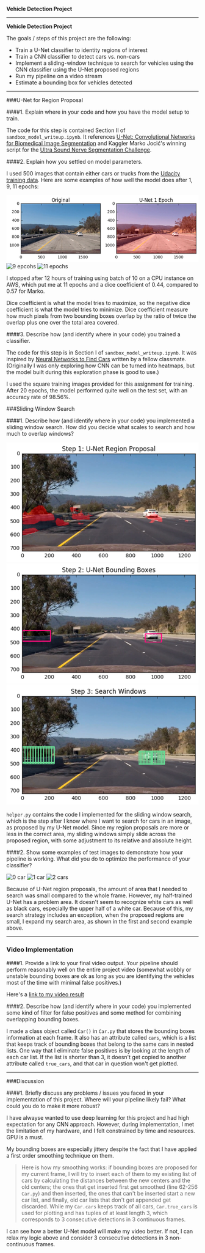 **Vehicle Detection Project**

---

**Vehicle Detection Project**

The goals / steps of this project are the following:

* Train a U-Net classifier to identity regions of interest
* Train a CNN classifier to detect cars vs. non-cars
* Implement a sliding-window technique to search for vehicles using the CNN classifier using the U-Net proposed regions
* Run my pipeline on a video stream
* Estimate a bounding box for vehicles detected

[//]: # (Image and Video References)
[image1]: ./output_images/unet_1epoch.png
[image9]: ./output_images/unet_11epoch_b.png
[image2]: ./output_images/unet_11epoch_b.png
[image3]: ./output_images/step1.png
[image4]: ./output_images/step2.png
[image5]: ./output_images/step3.png
[image6]: ./output_images/step4.png
[image7]: ./output_images/step5.png
[image8]: ./output_images/step6.png
[image10]: ./output_images/43.png
[image11]: ./output_images/597.png
[image12]: ./output_images/976.png
[video1]: ./project_video_output.mp4

---

###U-Net for Region Proposal

####1. Explain where in your code and how you have the model setup to train. 

The code for this step is contained Section II of `sandbox_model_writeup.ipynb`. It references [U-Net: Convolutional Networks for Biomedical Image Segmentation](http://lmb.informatik.uni-freiburg.de/people/ronneber/u-net/) and Kaggler Marko Jocić's winning script for the [Ultra Sound Nerve Segmentation Challenge](https://github.com/jocicmarko/ultrasound-nerve-segmentation/blob/master/train.py). 


####2. Explain how you settled on model parameters.

I used 500 images that contain either cars or trucks from the [Udacity training data](https://github.com/udacity/self-driving-car/tree/master/annotations). Here are some examples of how well the model does after 1, 9, 11 epochs:  

![1 epoch][image1]
![9 epcohs][image9]
![11 epochs][image2]

I stopped after 12 hours of training using batch of 10 on a CPU instance on AWS, which put me at 11 epochs and a dice coefficient of 0.44, compared to 0.57 for Marko.  

Dice coefficient is what the model tries to maximize, so the negative dice coefficient is what the model tries to minimize. Dice coefficient measure how much pixels from two bounding boxes overlap by the ratio of twice the overlap plus one over the total area covered.  


####3. Describe how (and identify where in your code) you trained a classifier. 

The code for this step is in Section I of `sandbox_model_writeup.ipynb`. It was inspired by [Neural Networks to Find Cars](https://medium.com/@tuennermann/convolutional-neural-networks-to-find-cars-43cbc4fb713#.pptrdw9hz) written by a fellow classmate. (Originally I was only exploring how CNN can be turned into heatmaps, but the model built during this exploration phase is good to use.)  

I used the square training images provided for this assignment for training. After 20 epochs, the model performed quite well on the test set, with an accuracy rate of 98.56%.  


###Sliding Window Search  

####1. Describe how (and identify where in your code) you implemented a sliding window search.  How did you decide what scales to search and how much to overlap windows?

![unet region proposal][image3]
![unet bounding boxes][image4]
![sliding windows][image5]

`helper.py` contains the code I implemented for the sliding window search, which is the step after I know where I want to search for cars in an image, as proposed by my U-Net model. Since my region proposals are more or less in the correct area, my sliding windows simply slide across the proposed region, with some adjustment to its relative and absolute height.  

####2. Show some examples of test images to demonstrate how your pipeline is working.  What did you do to optimize the performance of your classifier?

![0 car][image10]
![1 car][image11]
![2 cars][image12]

Because of U-Net region proposals, the amount of area that I needed to search was small compared to the whole frame. However, my half-trained U-Net has a problem area. It doesn't seem to recognize white cars as well as black cars, especially the upper half of a white car. Because of this, my search strategy includes an exception, when the proposed regions are small, I expand my search area, as shown in the first and second example above.  

---

### Video Implementation

####1. Provide a link to your final video output.  Your pipeline should perform reasonably well on the entire project video (somewhat wobbly or unstable bounding boxes are ok as long as you are identifying the vehicles most of the time with minimal false positives.)

Here's a [link to my video result](./project_video_output.mp4)


####2. Describe how (and identify where in your code) you implemented some kind of filter for false positives and some method for combining overlapping bounding boxes.

I made a class object called `Car()` in `Car.py` that stores the bounding boxes information at each frame. It also has an attribute called `cars`, which is a list that keeps track of bounding boxes that belong to the same cars in nested lists. One way that I eliminate false positives is by looking at the length of each car list. If the list is shorter than 3, it doesn't get copied to another attribute called `true_cars`, and that car in question won't get plotted.  


---

###Discussion

####1. Briefly discuss any problems / issues you faced in your implementation of this project.  Where will your pipeline likely fail?  What could you do to make it more robust?

I have alwayse wanted to use deep learning for this project and had high expectation for any CNN approach. However, during implementation, I met the limitation of my hardware, and I felt constrained by time and resources. GPU is a must.  

My bounding boxes are especially jittery despite the fact that I have applied a first order smoothing technique on them.  

> Here is how my smoothing works: if bounding boxes are proposed for my current frame, I will try to insert each of them to my existing list of cars by calculating the distances between the new centers and the old centers; the ones that get inserted first get smoothed (line 62-256 `Car.py`) and then inserted, the ones that can't be inserted start a new car list, and finally, old car lists that don't get appended get discarded. While my `Car.cars` keeps track of all cars, `Car.true_cars` is used for plotting and has tuples of at least length 3, which corresponds to 3 consecutive detections in 3 continuous frames.  

I can see how a better U-Net model will make my video better. If not, I can relax my logic above and consider 3 consecutive detections in 3 non-continuous frames. 
